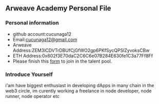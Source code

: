 ## Arweave Academy Personal File

### Personal information

- github account:cucunaga12
- Email:cucunaga12@gmail.com
- Arweave Address:ZEM3lCDVTrDBUfCjGfWO2gp6PKfSycQPSlZyvoksCBw
- ETH Address:0x602f3E70daC2C6C6e07B284E630fe1C3a77Ff8Ff
- Please finish this [form](https://docs.google.com/forms/d/e/1FAIpQLSfWA5fIIcBgmRppm3jNz5vmf9Mai_QMVil-2pO4r7YKn_Zhtw/viewform?usp=sf_link) to join in the talent pool.

### Introduce Yourself
i'am have biggest enthusiast in developing dApps in many chain in the web3 circle, im curently working a freelance in node developer, node runner, node operator etc
